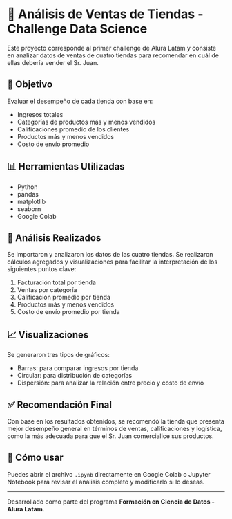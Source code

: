 # 🛒 Análisis de Ventas de Tiendas - Challenge Data Science

Este proyecto corresponde al primer challenge de Alura Latam y consiste en analizar datos de ventas de cuatro tiendas para recomendar en cuál de ellas debería vender el Sr. Juan.

## 📌 Objetivo

Evaluar el desempeño de cada tienda con base en:

- Ingresos totales
- Categorías de productos más y menos vendidos
- Calificaciones promedio de los clientes
- Productos más y menos vendidos
- Costo de envío promedio

## 📊 Herramientas Utilizadas

- Python
- pandas
- matplotlib
- seaborn
- Google Colab

## 📝 Análisis Realizados

Se importaron y analizaron los datos de las cuatro tiendas. Se realizaron cálculos agregados y visualizaciones para facilitar la interpretación de los siguientes puntos clave:

1. Facturación total por tienda
2. Ventas por categoría
3. Calificación promedio por tienda
4. Productos más y menos vendidos
5. Costo de envío promedio por tienda

## 📈 Visualizaciones

Se generaron tres tipos de gráficos:
- Barras: para comparar ingresos por tienda
- Circular: para distribución de categorías
- Dispersión: para analizar la relación entre precio y costo de envío

## ✅ Recomendación Final

Con base en los resultados obtenidos, se recomendó la tienda que presenta mejor desempeño general en términos de ventas, calificaciones y logística, como la más adecuada para que el Sr. Juan comercialice sus productos.

## 🚀 Cómo usar

Puedes abrir el archivo `.ipynb` directamente en Google Colab o Jupyter Notebook para revisar el análisis completo y modificarlo si lo deseas.

---

Desarrollado como parte del programa **Formación en Ciencia de Datos - Alura Latam**.
